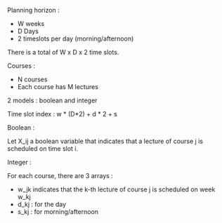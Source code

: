 Planning horizon :

- W weeks
- D Days
- 2 timeslots per day (morning/afternoon)

There is a total of W x D x 2 time slots.

Courses :

- N courses
- Each course has M lectures

2 models : boolean and integer

Time slot index : w * (D*2) + d * 2 + s

Boolean :

Let X_ij a boolean variable that indicates that a lecture of course j is scheduled on time slot i.

Integer :

For each course, there are 3 arrays :

- w_jk indicates that the k-th lecture of course j  is scheduled on week w_kj
- d_kj : for the day
- s_kj : for morning/afternoon
